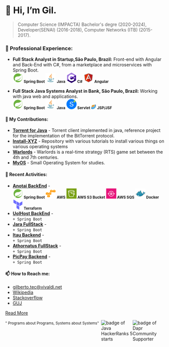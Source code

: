 # 👋 Hi, I’m Gil.
> Computer Science (IMPACTA) Bachelor's degre (2020-2024), Developer(SENAI) (2016-2018), Computer Networks (ITB) (2015-2017). 

<!-- ADD INGLES AND PORTIGUES -->

<!--- [![GitHub Game of Life](https://github4life.herokuapp.com/gilberto-009199.gif?z=6)](https://github4life.herokuapp.com/gilberto-009199) -->

### 🌱 Professional Experience:

- **Full Stack Analyst in Startup,São Paulo, Brazil:** Front-end with Angular and Back-End with C#, from a marketplace and microservices with Spring Boot.
<br/><small>
        <strong>![Spring Boot](./spring16x16.svg) Spring Boot</strong> 
        <strong>![Spring Boot](./java16x16.svg) Java</strong> 
        <strong>![C#](./c-sharp16x16.svg) C#</strong> 
        <strong>![Angular](https://raw.githubusercontent.com/gilberto-009199/gilberto-009199/refs/heads/main/angularjs.svg) Angular</strong>
      </small>

- **Full Stack Java Systems Analyst in Bank, São Paulo, Brazil:** Working with java web and applications.
<br/><small>
        <strong>![Spring Boot](./spring16x16.svg) Spring Boot</strong>
        <strong>![Spring Boot](./java16x16.svg) Java</strong> 
        <strong>![C#](./servelt16x16.svg) Servlet</strong>
        <strong><img src="./jsf.png" width="16" height="16"/> JSP/JSF</strong>
  </small>

#### 💞️ My Contributions:

- [**Torrent for Java**](https://github.com/gilberto-009199/MyTorrent) - Torrent client implemented in java, reference project for the implementation of the BitTorrent protocol. 
- [**Install-XYZ**](https://github.com/backend-br/como-instalar-xyz) - Repository with various tutorials to install various things on various operating systems
- [**Warlords**](https://github.com/warlords2) - Warlords is a real-time strategy (RTS) game set between the 4th and 7th centuries. 
- [**MyOS**](https://github.com/gilberto-009199/MyOS) - Small Operating System for studies.

#### 🌱 Recent Activities:

- [**Anotai BackEnd**](https://github.com/gilberto-009199/desafio-anotai-backend-aws) -
<br/><small>
        <strong>![Spring Boot](./spring16x16.svg) Spring Boot</strong>
        <strong>![AWS](./cloud16x16.svg) AWS</strong>
        <strong>![S3](./Arch_Amazon-Simple-Storage-Service_16.svg) AWS S3 Bucket</strong>
        <strong>![SQS](./Arch_Amazon-Simple-Queue-Service_16.svg) AWS SQS </strong>
        <strong>![Docker](./docker16x16.svg) Docker</strong> 
        <strong>![C#](./terraform16x16.svg) Terraform</strong>
      </small>
- [**UolHost BackEnd**](https://github.com/gilberto-009199/desafio-uolhost-backend) -
<br>  `+ Spring Boot`
- [**Jara FullStack**](https://github.com/gilberto-009199/avaliacao-full-stack) - 
<br>  `+ Spring Boot`
- [**Itau Backend**](https://github.com/gilberto-009199/desafio-itau-backend) -
<br>  `+ Spring Boot`
- [**Athornatus FullStack**](https://github.com/gilberto-009199/athornatus_vaga) - 
<br>  `+ Spring Boot`
- [**PicPay Backend**](https://github.com/gilberto-009199/picpay-desafio-backend) - 
<br>  `+ Spring Boot`

#### 📫 How to Reach me:

- [gilberto.tec@vivaldi.net](mailto:gilberto.tec@vivaldi.net)
- [Wikipedia](https://pt.wikipedia.org/wiki/Especial:Contribui%C3%A7%C3%B5es/Tel_front)
- [Stackoverflow](https://stackoverflow.com/users/12253435/gil)
- [GUJ](https://www.guj.com.br/u/gil090199/activity)

[Read More]()

[<img alt="badge of Dapr Community Supporter" align="right" width="100" height="100" src="https://assets.holopin.io/eyJidWNrZXQiOiJob2xvcGluLWFzc2V0cyIsImtleSI6ImFzc2V0cy9jbG80MmhnanIxOTg2ODBmbWs1ZGd6Y3dyOSIsImVkaXRzIjp7InJvdGF0ZSI6bnVsbH19">](
https://www.holopin.io/@gilberto009199
)

[<img alt="badge of Java HackerRanks 5 starts" align="right" width="100" height="100" src="https://github.com/user-attachments/assets/a2a523f6-1c89-442c-92e1-cbf240910479">](
https://www.hackerrank.com/profile/gilberto_tec
)
<!--[<img alt="Count Visiteds" src="https://profile-counter.glitch.me/gilberto-009199/count.svg">](https://profile-counter.glitch.me/gilberto-009199/count.svg)
-->

<!---
gilberto-009199/gilberto-009199 is a ✨ special ✨ repository because its `README.md` (this file) appears on your GitHub profile.
You can click the Preview link to take a look at your changes.
--->
<small style="float: leaft;">" Programs about Programs, Systems about Systems"</small>
